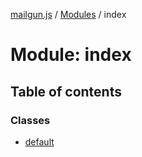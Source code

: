 [mailgun.js](../README.md) / [Modules](../modules.md) / index

# Module: index

## Table of contents

### Classes

- [default](../classes/index.default.md)
